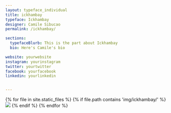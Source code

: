```yaml
---
layout: typeface_individual
title: ickhambay
typeface: Ickhambay
designer: Camile Sibucao
permalink: /ickhambay/

sections:
  typefaceBlurb: This is the part about Ickhambay
  bio: Here's Camile's bio

website: yourwebsite
instagram: yourinstagram
twitter: yourtwitter
facebook: yourfacebook
linkedin: yourlinkedin


---
```


<div class="typeface__images">
{% for file in site.static_files %}
  {% if file.path contains 'img/ickhambay/' %}
    <img src="{{ file.path }}" />
  {% endif %}
{% endfor %}
</div>
